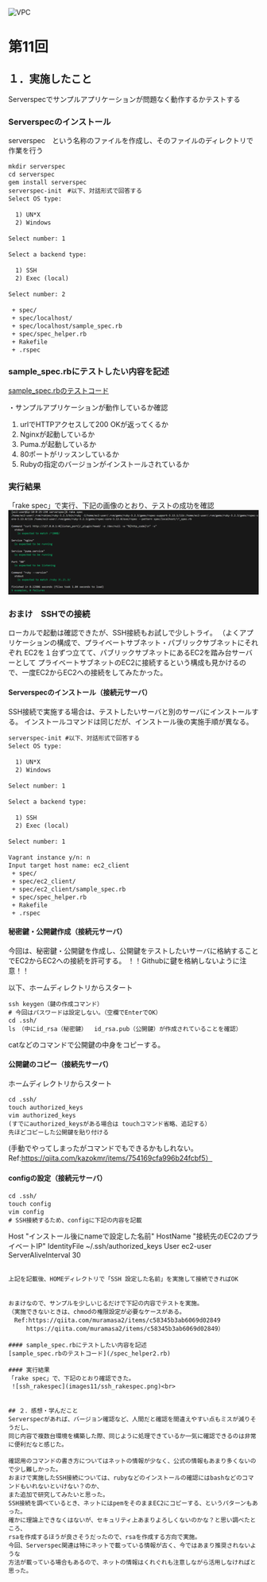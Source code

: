  ![VPC](images11/VPC.png)<br>



# 第11回

## １．実施したこと
Serverspecでサンプルアプリケーションが問題なく動作するかテストする

### Serverspecのインストール
serverspec　という名称のファイルを作成し、そのファイルのディレクトリで作業を行う

```
mkdir serverspec
cd serverspec
gem install serverspec
serverspec-init　#以下、対話形式で回答する
Select OS type:

  1) UN*X
  2) Windows

Select number: 1

Select a backend type:

  1) SSH
  2) Exec (local)

Select number: 2

 + spec/
 + spec/localhost/
 + spec/localhost/sample_spec.rb
 + spec/spec_helper.rb
 + Rakefile
 + .rspec
```

### sample_spec.rbにテストしたい内容を記述
[sample_spec.rbのテストコード](/spec_helper.rb)

・サンプルアプリケーションが動作しているか確認

1. urlでHTTPアクセスして200 OKが返ってくるか
1. Nginxが起動しているか
1. Puma.が起動しているか
1. 80ポートがリッスンしているか
1. Rubyの指定のバージョンがインストールされているか

### 実行結果
「rake spec」で実行、下記の画像のとおり、テストの成功を確認
 ![local_rakespec](images11/local_rakespec.png)<br>


### おまけ　SSHでの接続
ローカルで起動は確認できたが、SSH接続もお試しで少しトライ。
（よくアプリケーションの構成で、プライベートサブネット・パブリックサブネットにそれぞれ
EC2を１台ずつ立てて、パブリックサブネットにあるEC2を踏み台サーバーとして
プライベートサブネットのEC2に接続するという構成も見かけるので、一度EC2からEC2への接続をしてみたかった。

#### Serverspecのインストール（接続元サーバ）
SSH接続で実施する場合は、テストしたいサーバと別のサーバにインストールする。
インストールコマンドは同じだが、インストール後の実施手順が異なる。

```
serverspec-init #以下、対話形式で回答する
Select OS type:

  1) UN*X
  2) Windows

Select number: 1

Select a backend type:

  1) SSH
  2) Exec (local)

Select number: 1

Vagrant instance y/n: n
Input target host name: ec2_client
 + spec/
 + spec/ec2_client/
 + spec/ec2_client/sample_spec.rb
 + spec/spec_helper.rb
 + Rakefile
 + .rspec
```

#### 秘密鍵・公開鍵作成（接続元サーバ）
今回は、秘密鍵・公開鍵を作成し、公開鍵をテストしたいサーバに格納することでEC2からEC2への接続を許可する。
！！Githubに鍵を格納しないように注意！！

以下、ホームディレクトリからスタート
```
ssh keygen（鍵の作成コマンド）
# 今回はパスワードは設定しない。（空欄でEnterでOK）
cd .ssh/
ls　（中にid_rsa（秘密鍵）  id_rsa.pub（公開鍵）が作成されていることを確認）
```

catなどのコマンドで公開鍵の中身をコピーする。

#### 公開鍵のコピー（接続先サーバ）
ホームディレクトリからスタート
```
cd .ssh/
touch authorized_keys
vim authorized_keys
(すでにauthorized_keysがある場合は touchコマンド省略、追記する）
先ほどコピーした公開鍵を貼り付ける

```

(手動でやってしまったがコマンドでもできるかもしれない。
Ref:https://qiita.com/kazokmr/items/754169cfa996b24fcbf5）

#### configの設定（接続元サーバ）
```
cd .ssh/
touch config
vim config
# SSH接続するため、configに下記の内容を記載

```
Host "インストール後にnameで設定した名前"
        HostName "接続先のEC2のプライベートIP"
        IdentityFile ~/.ssh/authorized_keys
        User ec2-user
        ServerAliveInterval 30
```

上記を記載後、HOMEディレクトリで「SSH 設定した名前」を実施して接続できればOK


おまけなので、サンプルを少しいじるだけで下記の内容でテストを実施。
（実施できないときは、chmodの権限設定が必要なケースがある。
　Ref:https://qiita.com/muramasa2/items/c58345b3ab6069d02849
　　　https://qiita.com/muramasa2/items/c58345b3ab6069d02849）

#### sample_spec.rbにテストしたい内容を記述
[sample_spec.rbのテストコード](/spec_helper2.rb)

#### 実行結果
「rake spec」で、下記のとおり確認できた。
 ![ssh_rakespec](images11/ssh_rakespec.png)<br>


## ２．感想・学んだこと
Serverspecがあれば、バージョン確認など、人間だと確認を間違えやすい点もミスが減りそうだし、
同じ内容で複数台環境を構築した際、同じように処理できているか一気に確認できるのは非常に便利だなと感じた。

確認用のコマンドの書き方についてはネットの情報が少なく、公式の情報もあまり多くないので少し難しかった。
おまけで実施したSSH接続については、rubyなどのインストールの確認にはbashなどのコマンドもいれないといけない？のか、
また追加で研究してみたいと思った。
SSH接続を調べているとき、ネットにはpemをそのままEC2にコピーする、というパターンもあった。
確かに理論上できなくはないが、セキュリティ上あまりよろしくないのかな？と思い調べたところ、
rsaを作成するほうが良さそうだったので、rsaを作成する方向で実施。
今回、Serverspec関連は特にネットで載っている情報が古く、今ではあまり推奨されないような
方法が載っている場合もあるので、ネットの情報はくれぐれも注意しながら活用しなければと思った。
